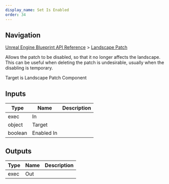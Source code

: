 ```yaml
---
display_name: Set Is Enabled
order: 34
---
```

## Navigation

[Unreal Engine Blueprint API Reference](https://dev.epicgames.com/documentation/en-us/unreal-engine/BlueprintAPI) > [Landscape Patch](https://dev.epicgames.com/documentation/en-us/unreal-engine/BlueprintAPI/LandscapePatch)

Allows the patch to be disabled, so that it no longer affects the landscape. This can be useful
when deleting the patch is undesirable, usually when the disabling is temporary.

Target is Landscape Patch Component

## Inputs

| Type | Name | Description |
| --- | --- | --- |
| exec | In |  |
| object | Target |  |
| boolean | Enabled In |  |

## Outputs

| Type | Name | Description |
| --- | --- | --- |
| exec | Out |  |
